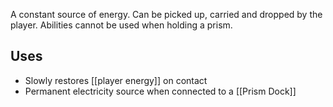 A constant source of energy.
Can be picked up, carried and dropped by the player.
Abilities cannot be used when holding a prism.

## Uses

- Slowly restores [[player energy]] on contact
- Permanent electricity source when connected to a [[Prism Dock]]